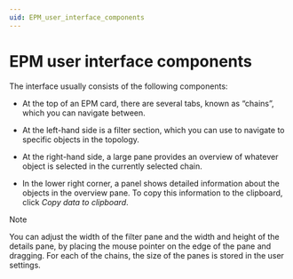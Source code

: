 ```yaml
---
uid: EPM_user_interface_components
---
```


# EPM user interface components

The interface usually consists of the following components:

- At the top of an EPM card, there are several tabs, known as “chains”, which you can navigate between.

- At the left-hand side is a filter section, which you can use to navigate to specific objects in the topology.

- At the right-hand side, a large pane provides an overview of whatever object is selected in the currently selected chain.

- In the lower right corner, a panel shows detailed information about the objects in the overview pane. To copy this information to the clipboard, click *Copy data to clipboard*.

> [!NOTE]
> You can adjust the width of the filter pane and the width and height of the details pane, by placing the mouse pointer on the edge of the pane and dragging. For each of the chains, the size of the panes is stored in the user settings.
>
